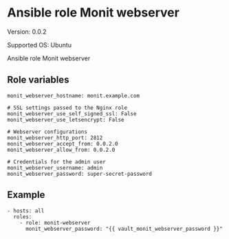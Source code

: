 # Ansible role Monit webserver

Version: 0.0.2

Supported OS: Ubuntu

Ansible role Monit webserver

## Role variables
```
monit_webserver_hostname: monit.example.com

# SSL settings passed to the Nginx role
monit_webserver_use_self_signed_ssl: False
monit_webserver_use_letsencrypt: False

# Webserver configurations
monit_webserver_http_port: 2812
monit_webserver_accept_from: 0.0.2.0
monit_webserver_allow_from: 0.0.2.0

# Credentials for the admin user
monit_webserver_username: admin
monit_webserver_password: super-secret-password
```

## Example
```
- hosts: all
  roles:
    - role: monit-webserver
      monit_webserver_password: "{{ vault_monit_webserver_password }}"
```
